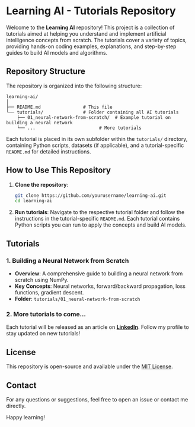 
# Learning AI - Tutorials Repository

Welcome to the **Learning AI** repository! This project is a collection of tutorials aimed at helping you understand and implement artificial intelligence concepts from scratch. The tutorials cover a variety of topics, providing hands-on coding examples, explanations, and step-by-step guides to build AI models and algorithms.

## Repository Structure

The repository is organized into the following structure:

```
learning-ai/
│
├── README.md                # This file
└── tutorials/               # Folder containing all AI tutorials
    ├── 01_neural-network-from-scratch/  # Example tutorial on building a neural network
    └── ...                        # More tutorials
```

Each tutorial is placed in its own subfolder within the `tutorials/` directory, containing Python scripts, datasets (if applicable), and a tutorial-specific `README.md` for detailed instructions.

## How to Use This Repository

1. **Clone the repository**:
   ```bash
   git clone https://github.com/yourusername/learning-ai.git
   cd learning-ai
   ```

2. **Run tutorials**: Navigate to the respective tutorial folder and follow the instructions in the tutorial-specific `README.md`. Each tutorial contains Python scripts you can run to apply the concepts and build AI models.

## Tutorials

### 1. **Building a Neural Network from Scratch**
   - **Overview**: A comprehensive guide to building a neural network from scratch using NumPy.
   - **Key Concepts**: Neural networks, forward/backward propagation, loss functions, gradient descent.
   - **Folder**: `tutorials/01_neural-network-from-scratch`

### 2. **More tutorials to come...**

Each tutorial will be released as an article on **[LinkedIn](https://www.linkedin.com/in/robert-bergmann-644486160/)**. Follow my profile to stay updated on new tutorials!


## License

This repository is open-source and available under the [MIT License](LICENSE).

## Contact

For any questions or suggestions, feel free to open an issue or contact me directly.

Happy learning!
